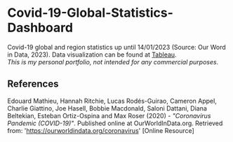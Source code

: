 # Covid-19-Global-Statistics-Dashboard
Covid-19 global and region statistics up until 14/01/2023 (Source: Our Word in Data, 2023). Data visualization can be found at [Tableau](https://public.tableau.com/views/Covid-19GlobalStatisticsDashboard/Dashboard1?:language=en-GB&:display_count=n&:origin=viz_share_link).  
*This is my personal portfolio, not intended for any commercial purposes.*

## References  
Edouard Mathieu, Hannah Ritchie, Lucas Rodés-Guirao, Cameron Appel, Charlie Giattino, Joe Hasell, Bobbie Macdonald, Saloni Dattani, Diana Beltekian, Esteban Ortiz-Ospina and Max Roser (2020) - *"Coronavirus Pandemic (COVID-19)"*. Published online at OurWorldInData.org. Retrieved from: 'https://ourworldindata.org/coronavirus' [Online Resource]
